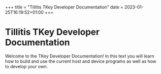 +++
title = "Tillitis TKey Developer Documentation"
date = 2023-01-25T16:19:52+01:00
+++

# Tillitis TKey Developer Documentation

Welcome to the TKey Developer Documentation! In this text you will
learn how to build and use the current host and device programs as
well as how to develop your own.




